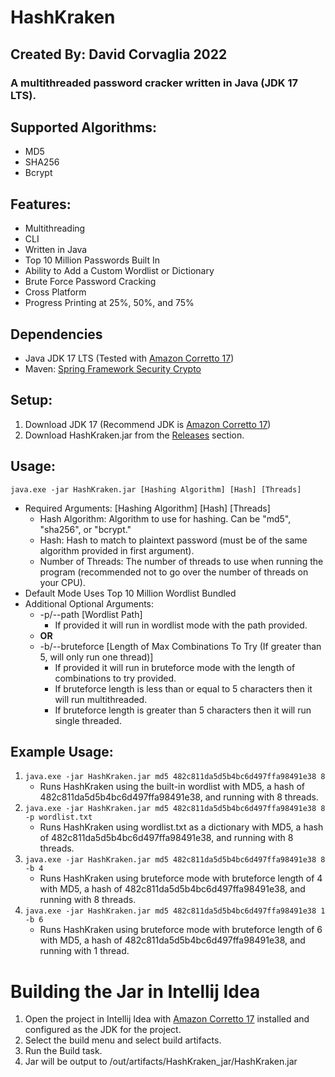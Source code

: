 
# HashKraken
## Created By: David Corvaglia 2022
### A multithreaded password cracker written in Java (JDK 17 LTS).
## Supported Algorithms:
- MD5
- SHA256
- Bcrypt
## Features:
- Multithreading
- CLI
- Written in Java
- Top 10 Million Passwords Built In
- Ability to Add a Custom Wordlist or Dictionary
- Brute Force Password Cracking
- Cross Platform
- Progress Printing at 25%, 50%, and 75%
## Dependencies
- Java JDK 17 LTS  (Tested with [Amazon Corretto 17](https://docs.aws.amazon.com/corretto/latest/corretto-17-ug/downloads-list.ht))
- Maven: [Spring Framework Security Crypto](https://mvnrepository.com/artifact/org.springframework.security/spring-security-crypto)
## Setup:
1. Download JDK 17 (Recommend JDK is [Amazon Corretto 17](https://docs.aws.amazon.com/corretto/latest/corretto-17-ug/downloads-list.ht))
2. Download HashKraken.jar from the [Releases](https://github.com/corvad/HashKraken/releases) section.
## Usage:
`java.exe -jar HashKraken.jar [Hashing Algorithm] [Hash] [Threads]`
- Required Arguments: [Hashing Algorithm] [Hash] [Threads]
    - Hash Algorithm: Algorithm to use for hashing. Can be "md5", "sha256", or "bcrypt."
    - Hash: Hash to match to plaintext password (must be of the same algorithm provided in first argument).
    - Number of Threads: The number of threads to use when running the program (recommended not to go over the number of threads on your CPU).
- Default Mode Uses Top 10 Million Wordlist Bundled
- Additional Optional Arguments:
    - -p/--path [Wordlist Path]
        - If provided it will run in wordlist mode with the path provided.
    - **OR**
    -  -b/--bruteforce [Length of Max Combinations To Try (If greater than 5, will only run one thread)]
        - If provided it will run in bruteforce mode with the length of combinations to try provided.
        - If bruteforce length is less than or equal to 5 characters then it will run multithreaded.
        - If bruteforce length is greater than 5 characters then it will run single threaded.
## Example Usage:
1. `java.exe -jar HashKraken.jar md5 482c811da5d5b4bc6d497ffa98491e38 8`
    - Runs HashKraken using the built-in wordlist with MD5, a hash of 482c811da5d5b4bc6d497ffa98491e38, and running with 8 threads.
2.  `java.exe -jar HashKraken.jar md5 482c811da5d5b4bc6d497ffa98491e38 8 -p wordlist.txt`
    - Runs HashKraken using wordlist.txt as a dictionary with MD5, a hash of 482c811da5d5b4bc6d497ffa98491e38, and running with 8 threads.
3. `java.exe -jar HashKraken.jar md5 482c811da5d5b4bc6d497ffa98491e38 8 -b 4`
    - Runs HashKraken using bruteforce mode with bruteforce length of 4 with MD5, a hash of 482c811da5d5b4bc6d497ffa98491e38, and running with 8 threads.
4. `java.exe -jar HashKraken.jar md5 482c811da5d5b4bc6d497ffa98491e38 1 -b 6`
    - Runs HashKraken using bruteforce mode with bruteforce length of 6 with MD5, a hash of 482c811da5d5b4bc6d497ffa98491e38, and running with 1 thread.
# Building the Jar in Intellij Idea
1. Open the project in Intellij Idea with [Amazon Corretto 17](https://docs.aws.amazon.com/corretto/latest/corretto-17-ug/downloads-list.ht) installed and configured as the JDK for the project.
2. Select the build menu and select build artifacts.
3. Run the Build task.
4. Jar will be output to /out/artifacts/HashKraken_jar/HashKraken.jar